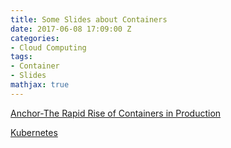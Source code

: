 ```yaml
---
title: Some Slides about Containers
date: 2017-06-08 17:09:00 Z
categories:
- Cloud Computing
tags:
- Container
- Slides
mathjax: true
---
```


[Anchor-The Rapid Rise of Containers in Production](/assets/Some-Slides-about-Containers-UCSB-nurmi.pdf)

[Kubernetes](/assets/Some-Slides-about-Containers-Kubernetes.pdf)

<!--more-->
